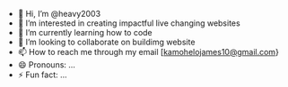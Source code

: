 - 👋 Hi, I’m @heavy2003
- 👀 I’m interested in creating impactful live changing websites 
- 🌱 I’m currently learning how to code
- 💞️ I’m looking to collaborate on buildimg website
- 📫 How to reach me through my email [kamohelojames10@gmail.com}
- 😄 Pronouns: ...
- ⚡ Fun fact: ...

<!---
heavy2003/heavy2003 is a ✨ special ✨ repository because its `README.md` (this file) appears on your GitHub profile.
You can click the Preview link to take a look at your changes.
--->
